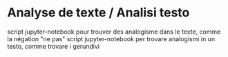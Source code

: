 # Analyse de texte / Analisi testo
script jupyter-notebook pour trouver des analogisme dans le texte, comme la négation "ne pas"
script jupyter-notebook per trovare analogismi  in un testo, comme trovare i gerundivi
